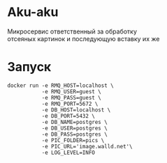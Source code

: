 # Aku-aku 
Микросервис ответственный за обработку  
отсеяных картинок и последующую вставку их же

# Запуск

```
docker run -e RMQ_HOST=localhost \ 
           -e RMQ_USER=guest \
           -e RMQ_PASS=guest \
           -e RMQ_PORT=5672 \
           -e DB_HOST=localhost \
           -e DB_PORT=5432 \
           -e DB_NAME=postgres \
           -e DB_USER=postgres \
           -e DB_PASS=postgres \
           -e PIC_FOLDER=pics \
           -e PIC_URL='image.walld.net'\
           -e LOG_LEVEL=INFO 
```